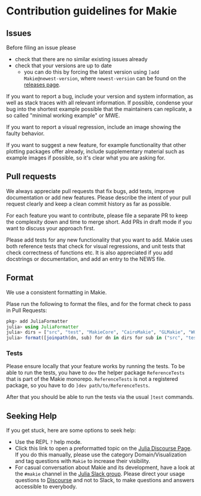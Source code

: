 # Contribution guidelines for Makie

## Issues

Before filing an issue please
- check that there are no similar existing issues already
- check that your versions are up to date
  - you can do this by forcing the latest version using `]add Makie@newest-version`, where `newest-version` can be found on the [releases page](https://github.com/MakieOrg/Makie.jl/releases).

If you want to report a bug, include your version and system information, as well as stack traces with all relevant information.
If possible, condense your bug into the shortest example possible that the maintainers can replicate, a so called "minimal working example" or MWE.

If you want to report a visual regression, include an image showing the faulty behavior.

If you want to suggest a new feature, for example functionality that other plotting packages offer already, include supplementary material such as example images if possible, so it's clear what you are asking for.

## Pull requests

We always appreciate pull requests that fix bugs, add tests, improve documentation or add new features.
Please describe the intent of your pull request clearly and keep a clean commit history as far as possible.

For each feature you want to contribute, please file a separate PR to keep the complexity down and time to merge short.
Add PRs in draft mode if you want to discuss your approach first.

Please add tests for any new functionality that you want to add.
Makie uses both reference tests that check for visual regressions, and unit tests that check correctness of functions etc.
It is also appreciated if you add docstrings or documentation, and add an entry to the NEWS file.

## Format

We use a consistent formatting in Makie.

Plase run the following to format the files, and for the format check to pass in Pull Requests:
```julia
pkg> add JuliaFormatter
julia> using JuliaFormatter
julia> dirs = ["src", "test", "MakieCore", "CairoMakie", "GLMakie", "WGLMakie", "RPRMakie", "MakieRecipes", "ReferenceTests"]
julia> format([joinpath(dn, sub) for dn in dirs for sub in ("src", "test")])
```

### Tests

Please ensure locally that your feature works by running the tests.
To be able to run the tests, you have to `dev` the helper package `ReferenceTests` that is part of the Makie monorepo.
`ReferenceTests` is not a registered package, so you have to do `]dev path/to/ReferenceTests`.

After that you should be able to run the tests via the usual `]test` commands.

## Seeking Help

If you get stuck, here are some options to seek help:

- Use the REPL `?` help mode.
- Click this link to open a preformatted topic on the [Julia Discourse Page](https://discourse.julialang.org/new-topic?title=Makie%20-%20Your%20question%20here&category=domain/viz&tags=Makie&body=You%20can%20write%20your%20question%20in%20this%20space.%0A%0ABefore%20asking%2C%20please%20take%20a%20minute%20to%20make%20sure%20that%20you%20have%20installed%20the%20latest%20available%20versions%20and%20have%20looked%20at%20%5Bthe%20most%20recent%20documentation%5D(http%3A%2Fmakie.juliaplots.org%2Fstable%2F)%20%3Ainnocent%3A). If you do this manually, please use the category Domain/Visualization and tag questions with `Makie` to increase their visibility.
- For casual conversation about Makie and its development, have a look at the `#makie` channel in the [Julia Slack group](https://julialang.org/slack/). Please direct your usage questions to [Discourse](https://discourse.julialang.org/new-topic?title=Makie%20-%20Your%20question%20here&category=domain/viz&tags=Makie&body=You%20can%20write%20your%20question%20in%20this%20space.%0A%0ABefore%20asking%2C%20please%20take%20a%20minute%20to%20make%20sure%20that%20you%20have%20installed%20the%20latest%20available%20versions%20and%20have%20looked%20at%20%5Bthe%20most%20recent%20documentation%5D(http%3A%2Fmakie.juliaplots.org%2Fstable%2F)%20%3Ainnocent%3A) and not to Slack, to make questions and answers accessible to everybody.
